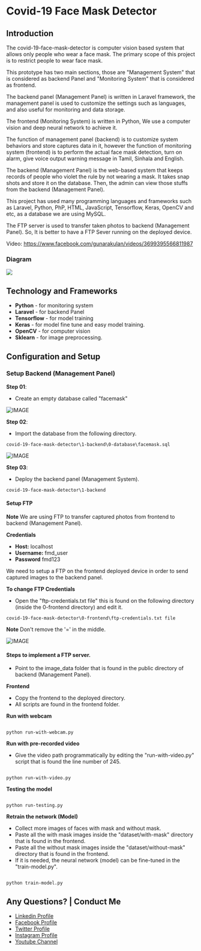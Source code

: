 # Covid-19 Face Mask Detector

## Introduction


The covid-19-face-mask-detector is computer vision based system that allows only people who wear a face mask. The primary scope of this project is to restrict people to wear face mask.  


This prototype has two main sections, those are "Management System" that is considered as backend Panel and "Monitoring System" that is considered as frontend.

The backend panel (Management Panel) is written in Laravel framework, the management panel is used to customize the settings such as languages, and also useful for monitoring and data storage.

The frontend (Monitoring System) is written in Python, We use a computer vision and deep neural network to achieve it.

The function of management panel (backend) is to customize system behaviors and store captures data in it, however the function of monitoring system (frontend) is to perform the actual face mask detection, turn on alarm, give voice output warning message in Tamil, Sinhala and English.   


The backend (Management Panel) is the web-based system that keeps records of people who violet the rule by not wearing a mask. It takes snap shots and store it on the database. Then,  the admin can view those stuffs from the backend (Management Panel).

This project has used many programming languages and frameworks such as Laravel, Python, PhP, HTML, JavaScript, Tensorflow, Keras, OpenCV and etc, as a database we are using MySQL.

The FTP server is used to transfer taken photos to backend (Management Panel). So, It is better to have a FTP Sever running on the deployed device.


Video: https://www.facebook.com/gunarakulan/videos/3699395566811987

### Diagram
![](github-readme-contents/main-diagram.png)



## Technology and Frameworks

- **Python** - for monitoring system
- **Laravel** - for backend Panel
- **Tensorflow** - for model training
- **Keras** - for model fine tune and easy model training.
- **OpenCV** - for computer vision
- **Sklearn** - for image preprocessing.


## Configuration and Setup


### Setup Backend (Management Panel)


**Step 01**:

- Create an empty database called "facemask"

![IMAGE](github-readme-contents/create-db.jpg)

**Step 02**:

- Import the database from the following directory.

```
covid-19-face-mask-detector\1-backend\0-database\facemask.sql
```

![IMAGE](github-readme-contents/import-db.jpg)


**Step 03**:

- Deploy the backend panel (Management System).

```
covid-19-face-mask-detector\1-backend
```

#### Setup FTP

**Note** We are using FTP to transfer captured photos from frontend to backend (Management Panel).

**Credentials**

- **Host:** localhost
- **Username:** fmd_user
- **Password** fmd123

We need to setup a FTP on the frontend deployed device in order to send captured images to the backend panel.

**To change FTP Credentials**

- Open the "ftp-credentials.txt file" this is found on the following directory (inside the 0-frontend directory) and edit it.

```
covid-19-face-mask-detector\0-frontend\ftp-credentials.txt file
```

**Note** Don't remove the '=' in the middle.


![IMAGE](github-readme-contents/ftp.jpg)


#### Steps to implement a FTP server.

- Point to the image_data folder that is found in the public directory of backend (Management Panel).


**Frontend**

* Copy the frontend to the deployed directory.
* All scripts are found in the frontend folder.

**Run with webcam**

```

python run-with-webcam.py

```


**Run with pre-recorded video**

* Give the video path programmatically by editing the "run-with-video.py" script that is found the line number of 245.


```

python run-with-video.py

```


**Testing the model**

```

python run-testing.py

```


**Retrain the network (Model)**

* Collect more images of faces with mask and without mask.
* Paste all the with mask images inside the "dataset/with-mask" directory that is found in the frontend.
* Paste all the without mask images inside the "dataset/without-mask" directory that is found in the frontend.
* If it is needed, the neural network (model) can be fine-tuned in the "train-model.py".

```

python train-model.py

```

Any Questions? | Conduct Me
---

* [Linkedin Profile](https://www.linkedin.com/in/gunarakulan-gunaretnam-161119156/)
* [Facebook Profile](https://www.facebook.com/gunarakulan)
* [Twitter Profile](https://twitter.com/gunarakulang)
* [Instagram Profile](https://www.instagram.com/gunarakulan_gunaretnam/)
* [Youtube Channel](https://www.youtube.com/channel/UCMWkED5sabgVZSCKjZuRJXA/videos)
